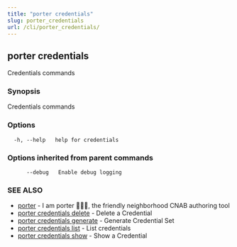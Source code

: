```yaml
---
title: "porter credentials"
slug: porter_credentials
url: /cli/porter_credentials/
---
```

## porter credentials

Credentials commands

### Synopsis

Credentials commands

### Options

```
  -h, --help   help for credentials
```

### Options inherited from parent commands

```
      --debug   Enable debug logging
```

### SEE ALSO

* [porter](/cli/porter/)	 - I am porter 👩🏽‍✈️, the friendly neighborhood CNAB authoring tool
* [porter credentials delete](/cli/porter_credentials_delete/)	 - Delete a Credential
* [porter credentials generate](/cli/porter_credentials_generate/)	 - Generate Credential Set
* [porter credentials list](/cli/porter_credentials_list/)	 - List credentials
* [porter credentials show](/cli/porter_credentials_show/)	 - Show a Credential

